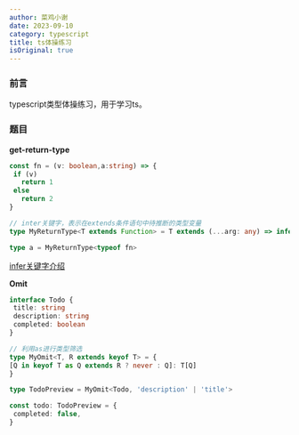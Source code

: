 ```yaml
---
author: 菜鸡小谢
date: 2023-09-10
category: typescript
title: ts体操练习
isOriginal: true
---
```

### 前言

typescript类型体操练习，用于学习ts。

### 题目

**get-return-type**

```typescript
const fn = (v: boolean,a:string) => {
 if (v)
   return 1
 else
   return 2
}

// inter关键字，表示在extends条件语句中待推断的类型变量
type MyReturnType<T extends Function> = T extends (...arg: any) => infer p ? p :never

type a = MyReturnType<typeof fn>
```

[infer关键字介绍](https://jkchao.github.io/typescript-book-chinese/tips/infer.html#%E4%BB%8B%E7%BB%8D)

**Omit**

```typescript
interface Todo {
 title: string
 description: string
 completed: boolean
}

// 利用as进行类型筛选
type MyOmit<T, R extends keyof T> = {
[Q in keyof T as Q extends R ? never : Q]: T[Q]
}

type TodoPreview = MyOmit<Todo, 'description' | 'title'>

const todo: TodoPreview = {
 completed: false,
}
```
